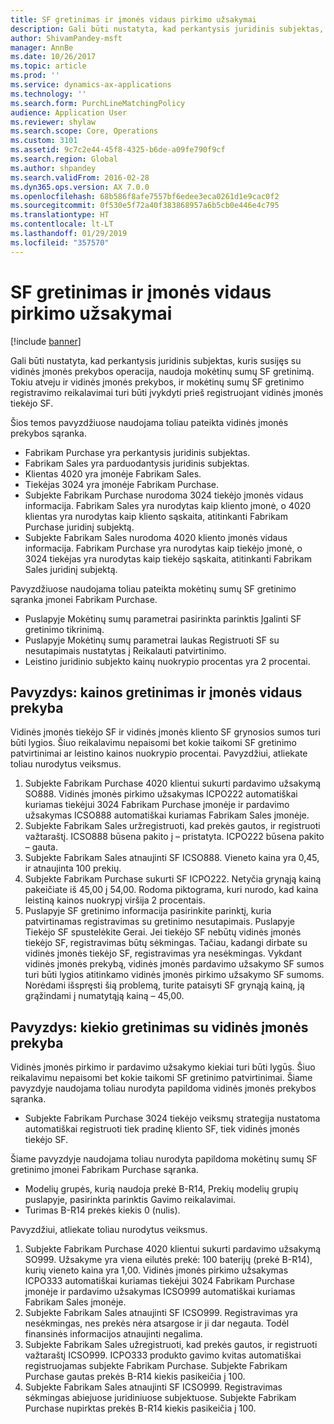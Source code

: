 ```yaml
---
title: SF gretinimas ir įmonės vidaus pirkimo užsakymai
description: Gali būti nustatyta, kad perkantysis juridinis subjektas, kuris susijęs su vidinės įmonės prekybos operacija, naudoja mokėtinų sumų SF gretinimą. Tokiu atveju ir vidinės įmonės prekybos, ir mokėtinų sumų SF gretinimo registravimo reikalavimai turi būti įvykdyti prieš registruojant vidinės įmonės tiekėjo SF.
author: ShivamPandey-msft
manager: AnnBe
ms.date: 10/26/2017
ms.topic: article
ms.prod: ''
ms.service: dynamics-ax-applications
ms.technology: ''
ms.search.form: PurchLineMatchingPolicy
audience: Application User
ms.reviewer: shylaw
ms.search.scope: Core, Operations
ms.custom: 3101
ms.assetid: 9c7c2e44-45f8-4325-b6de-a09fe790f9cf
ms.search.region: Global
ms.author: shpandey
ms.search.validFrom: 2016-02-28
ms.dyn365.ops.version: AX 7.0.0
ms.openlocfilehash: 68b586f8afe7557bf6edee3eca0261d1e9cac0f2
ms.sourcegitcommit: 0f530e5f72a40f383868957a6b5cb0e446e4c795
ms.translationtype: HT
ms.contentlocale: lt-LT
ms.lasthandoff: 01/29/2019
ms.locfileid: "357570"
---
```

# <a name="invoice-matching-and-intercompany-purchase-orders"></a>SF gretinimas ir įmonės vidaus pirkimo užsakymai

[!include [banner](../includes/banner.md)]

Gali būti nustatyta, kad perkantysis juridinis subjektas, kuris susijęs su vidinės įmonės prekybos operacija, naudoja mokėtinų sumų SF gretinimą. Tokiu atveju ir vidinės įmonės prekybos, ir mokėtinų sumų SF gretinimo registravimo reikalavimai turi būti įvykdyti prieš registruojant vidinės įmonės tiekėjo SF.

Šios temos pavyzdžiuose naudojama toliau pateikta vidinės įmonės prekybos sąranka.
-   Fabrikam Purchase yra perkantysis juridinis subjektas.
-   Fabrikam Sales yra parduodantysis juridinis subjektas.
-   Klientas 4020 yra įmonėje Fabrikam Sales.
-   Tiekėjas 3024 yra įmonėje Fabrikam Purchase.
-   Subjekte Fabrikam Purchase nurodoma 3024 tiekėjo įmonės vidaus informacija. Fabrikam Sales yra nurodytas kaip kliento įmonė, o 4020 klientas yra nurodytas kaip kliento sąskaita, atitinkanti Fabrikam Purchase juridinį subjektą.
-   Subjekte Fabrikam Sales nurodoma 4020 kliento įmonės vidaus informacija. Fabrikam Purchase yra nurodytas kaip tiekėjo įmonė, o 3024 tiekėjas yra nurodytas kaip tiekėjo sąskaita, atitinkanti Fabrikam Sales juridinį subjektą.

Pavyzdžiuose naudojama toliau pateikta mokėtinų sumų SF gretinimo sąranka įmonei Fabrikam Purchase.
-   Puslapyje Mokėtinų sumų parametrai pasirinkta parinktis Įgalinti SF gretinimo tikrinimą.
-   Puslapyje Mokėtinų sumų parametrai laukas Registruoti SF su nesutapimais nustatytas į Reikalauti patvirtinimo.
-   Leistino juridinio subjekto kainų nuokrypio procentas yra 2 procentai.

## <a name="example-price-matching-and-intercompany-trade"></a> Pavyzdys: kainos gretinimas ir įmonės vidaus prekyba
Vidinės įmonės tiekėjo SF ir vidinės įmonės kliento SF grynosios sumos turi būti lygios. Šiuo reikalavimu nepaisomi bet kokie taikomi SF gretinimo patvirtinimai ar leistino kainos nuokrypio procentai. Pavyzdžiui, atliekate toliau nurodytus veiksmus.
1.  Subjekte Fabrikam Purchase 4020 klientui sukurti pardavimo užsakymą SO888. Vidinės įmonės pirkimo užsakymas ICPO222 automatiškai kuriamas tiekėjui 3024 Fabrikam Purchase įmonėje ir pardavimo užsakymas ICSO888 automatiškai kuriamas Fabrikam Sales įmonėje.
2.  Subjekte Fabrikam Sales uržregistruoti, kad prekės gautos, ir registruoti važtaraštį. ICSO888 būsena pakito į – pristatyta. ICPO222 būsena pakito – gauta.
3.  Subjekte Fabrikam Sales atnaujinti SF ICSO888. Vieneto kaina yra 0,45, ir atnaujinta 100 prekių.
4.  Subjekte Fabrikam Purchase sukurti SF ICPO222. Netyčia grynąją kainą pakeičiate iš 45,00 į 54,00. Rodoma piktograma, kuri nurodo, kad kaina leistiną kainos nuokrypį viršija 2 procentais.
5.  Puslapyje SF gretinimo informacija pasirinkite parinktį, kuria patvirtinamas registravimas su gretinimo nesutapimais. Puslapyje Tiekėjo SF spustelėkite Gerai. Jei tiekėjo SF nebūtų vidinės įmonės tiekėjo SF, registravimas būtų sėkmingas. Tačiau, kadangi dirbate su vidinės įmonės tiekėjo SF, registravimas yra nesėkmingas. Vykdant vidinės įmonės prekybą, vidinės įmonės pardavimo užsakymo SF sumos turi būti lygios atitinkamo vidinės įmonės pirkimo užsakymo SF sumoms. Norėdami išspręsti šią problemą, turite pataisyti SF grynąją kainą, ją grąžindami į numatytąją kainą – 45,00.

## <a name="example-quantity-matching-with-intercompany-trade"></a> Pavyzdys: kiekio gretinimas su vidinės įmonės prekyba
Vidinės įmonės pirkimo ir pardavimo užsakymo kiekiai turi būti lygūs. Šiuo reikalavimu nepaisomi bet kokie taikomi SF gretinimo patvirtinimai. Šiame pavyzdyje naudojama toliau nurodyta papildoma vidinės įmonės prekybos sąranka.
-   Subjekte Fabrikam Purchase 3024 tiekėjo veiksmų strategija nustatoma automatiškai registruoti tiek pradinę kliento SF, tiek vidinės įmonės tiekėjo SF.

Šiame pavyzdyje naudojama toliau nurodyta papildoma mokėtinų sumų SF gretinimo įmonei Fabrikam Purchase sąranka.
-   Modelių grupės, kurią naudoja prekė B-R14, Prekių modelių grupių puslapyje, pasirinkta parinktis Gavimo reikalavimai.
-   Turimas B-R14 prekės kiekis 0 (nulis).

Pavyzdžiui, atliekate toliau nurodytus veiksmus.
1.  Subjekte Fabrikam Purchase 4020 klientui sukurti pardavimo užsakymą SO999. Užsakyme yra viena eilutės prekė: 100 baterijų (prekė B-R14), kurių vieneto kaina yra 1,00. Vidinės įmonės pirkimo užsakymas ICPO333 automatiškai kuriamas tiekėjui 3024 Fabrikam Purchase įmonėje ir pardavimo užsakymas ICSO999 automatiškai kuriamas Fabrikam Sales įmonėje.
2.  Subjekte Fabrikam Sales atnaujinti SF ICSO999. Registravimas yra nesėkmingas, nes prekės nėra atsargose ir ji dar negauta. Todėl finansinės informacijos atnaujinti negalima.
3.  Subjekte Fabrikam Sales užregistruoti, kad prekės gautos, ir registruoti važtaraštį ICSO999. ICPO333 produkto gavimo kvitas automatiškai registruojamas subjekte Fabrikam Purchase. Subjekte Fabrikam Purchase gautas prekės B-R14 kiekis pasikeičia į 100.
4.  Subjekte Fabrikam Sales atnaujinti SF ICSO999. Registravimas sėkmingas abiejuose juridiniuose subjektuose. Subjekte Fabrikam Purchase nupirktas prekės B-R14 kiekis pasikeičia į 100. 






